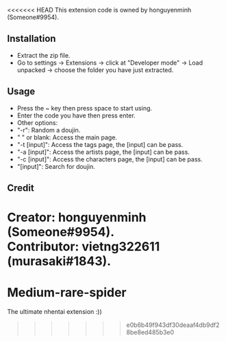 <<<<<<< HEAD
This extension code is owned by honguyenminh (Someone#9954).  
  
## Installation
- Extract the zip file.
- Go to settings -> Extensions -> click at "Developer mode" -> Load unpacked -> choose the folder you have just extracted.  
## Usage
- Press the ~ key then press space to start using.  
- Enter the code you have then press enter.  
- Other options:  
 - "-r": Random a doujin.  
 - " " or blank: Access the main page.  
 - "-t [input]": Access the tags page, the [input] can be pass.  
 - "-a [input]": Access the artists page, the [input] can be pass.  
 - "-c [input]": Access the characters page, the [input] can be pass.  
 - "[input]": Search for doujin.  
##
## Credit
Creator: honguyenminh (Someone#9954).  
Contributor: vietng322611 (murasaki#1843).  
=======
# Medium-rare-spider
The ultimate nhentai extension :))
>>>>>>> e0b6b49f943df30deaaf4db9df28be8ed485b3e0
